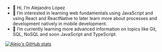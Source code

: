 - 👋 Hi, I’m Alejandro López
- 👀 I’m interested in learning web fundamentals using JavaScript and using React and ReactNative to later learn more about processes and development natively in mobile development.
- 🌱 I’m currently learning more advanced information on topics like Git, SQL, NoSQL and soon JavaScript and TypeScript.
<!---
- 💞️ I’m looking to collaborate on ...
- 📫 How to reach me ...
--->
<!---
AlejandroLlano/AlejandroLlano is a ✨ special ✨ repository because its `README.md` (this file) appears on your GitHub profile.
You can click the Preview link to take a look at your changes.
--->
[![Alejo's GitHub stats](https://github-readme-stats.vercel.app/api?username=AlejandroLlano&show_icons=true&theme=transparent)](https://github.com/AlejandroLlano/github-readme-stats)

